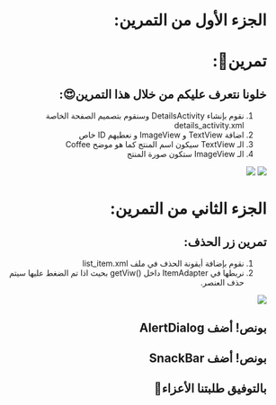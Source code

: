 <div dir="rtl">
  
# الجزء الأول من التمرين:
  # تمرين💪:
  ## خلونا نتعرف عليكم من خلال هذا التمرين😍:
  
  1) نقوم بإنشاء DetailsActivity وسنقوم بتصميم الصفحة الخاصة  details_activity.xml
  2) اضافة TextView و ImageView و نعطيهم ID خاص
  3) الـ TextView سيكون اسم المنتج كما هو موضح Coffee
  4) الـ ImageView ستكون صورة المنتج
  
<img src="https://cdn.discordapp.com/attachments/740224779730157638/955943634816077834/unknown.png"/>
<img src="https://cdn.discordapp.com/attachments/740224779730157638/955943640042197052/unknown.png"/>
  
  
# الجزء الثاني من التمرين:
  
  ## تمرين زر الحذف:
  1) نقوم بإضافة أيقونة الحذف في ملف  list_item.xml
  2) نربطها في ItemAdapter داخل ()getViw بحيث اذا تم الضغط عليها سيتم حذف العنصر.
  
  <img src="https://cdn.discordapp.com/attachments/740224779730157638/956195240086224896/unknown.png"/>
  
  ## بونص! أضف AlertDialog 
  
  ## بونص! أضف SnackBar
  
  ## بالتوفيق طلبتنا الأعزاء🤗

